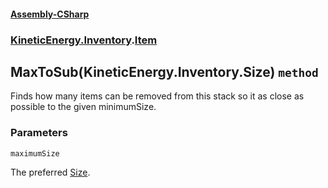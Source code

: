 #### [Assembly-CSharp](./Assembly-CSharp.md 'Assembly-CSharp')
### [KineticEnergy.Inventory](./Assembly-CSharp.md#KineticEnergy-Inventory 'KineticEnergy.Inventory').[Item](./KineticEnergy-Inventory-Item.md 'KineticEnergy.Inventory.Item')
## MaxToSub(KineticEnergy.Inventory.Size) `method`
Finds how many items can be removed from this stack so it as close as possible to the given minimumSize.
### Parameters

<a name='KineticEnergy-Inventory-Item-MaxToSub(KineticEnergy-Inventory-Size)-maximumSize'></a>
`maximumSize`

The preferred [Size](./KineticEnergy-Inventory-Size.md 'KineticEnergy.Inventory.Size').
